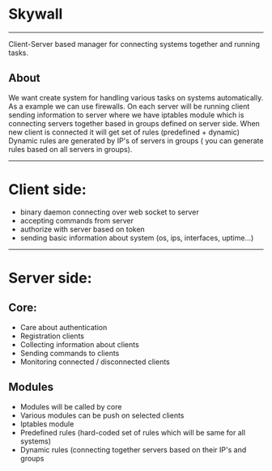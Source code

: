 # Skywall
---

Client-Server based manager for connecting systems together and running tasks.


## About

We want create system for handling various tasks on systems automatically. As a example we can use firewalls. On each server will be running client sending information to server where we have iptables module which is connecting servers together based in groups defined on server side. When new client is connected it will get set of rules (predefined + dynamic) Dynamic rules are generated by IP's of servers in groups ( you can generate rules based on all servers in groups).

---
# Client side:
* binary daemon connecting over web socket to server
* accepting commands from server
* authorize with server based on token
* sending basic information about system (os, ips, interfaces, uptime...)
----

# Server side:
## Core:
* Care about authentication
* Registration clients
* Collecting information about clients
* Sending commands to clients
* Monitoring connected / disconnected clients

## Modules
* Modules will be called by core
* Various modules can be push on selected clients
* Iptables module
* Predefined rules (hard-coded set of rules which will be same for all systems)
* Dynamic rules (connecting together servers based on their IP's and groups
